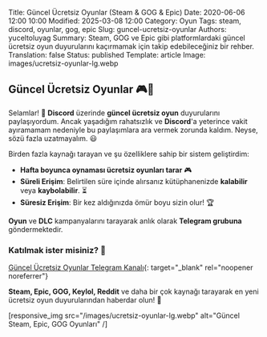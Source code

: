 Title: Güncel Ücretsiz Oyunlar (Steam & GOG & Epic)
Date: 2020-06-06 12:00 10:00
Modified: 2025-03-08 12:00
Category: Oyun
Tags: steam, discord, oyunlar, gog, epic
Slug: guncel-ucretsiz-oyunlar
Authors: yuceltoluyag
Summary: Steam, GOG ve Epic gibi platformlardaki güncel ücretsiz oyun duyurularını kaçırmamak için takip edebileceğiniz bir rehber.
Translation: false
Status: published
Template: article
Image: images/ucretsiz-oyunlar-lg.webp

## Güncel Ücretsiz Oyunlar 🎮🚀

Selamlar! 🎉 **Discord** üzerinde **güncel ücretsiz oyun** duyurularını paylaşıyordum. Ancak yaşadığım rahatsızlık ve **Discord**'a yeterince vakit ayıramamam nedeniyle bu paylaşımlara ara vermek zorunda kaldım. Neyse, sözü fazla uzatmayalım. 😃

Birden fazla kaynağı tarayan ve şu özelliklere sahip bir sistem geliştirdim:

- **Hafta boyunca oynaması ücretsiz oyunları tarar** 🎮
- **Süreli Erişim**: Belirtilen süre içinde alırsanız kütüphanenizde **kalabilir** veya **kaybolabilir**. ⏳
- **Süresiz Erişim**: Bir kez aldığınızda ömür boyu sizin olur! 🏆

**Oyun** ve **DLC** kampanyalarını tarayarak anlık olarak **Telegram grubuna** göndermektedir.

### Katılmak ister misiniz? 🤩
[Güncel Ücretsiz Oyunlar Telegram Kanalı](https://discord.gg/da3Su8s "https://discord.gg/da3Su8s"){: target="_blank" rel="noopener noreferrer"}

**Steam, Epic, GOG, Keylol, Reddit** ve daha bir çok kaynağı tarayarak en yeni ücretsiz oyun duyurularından haberdar olun! 🚀

[responsive_img src="/images/ucretsiz-oyunlar-lg.webp" alt="Güncel Steam, Epic, GOG Oyunları" /]

